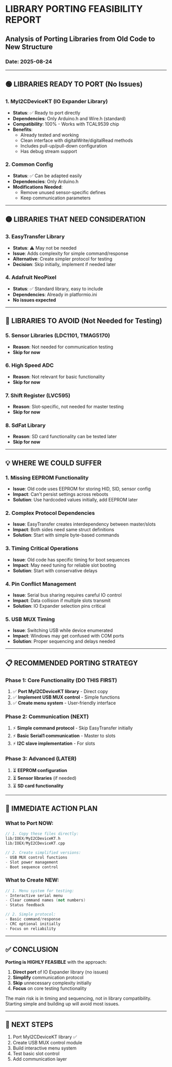 # LIBRARY PORTING FEASIBILITY REPORT
## Analysis of Porting Libraries from Old Code to New Structure

### Date: 2025-08-24

---

## 🟢 LIBRARIES READY TO PORT (No Issues)

### 1. **MyI2CDeviceKT (IO Expander Library)**
- **Status**: ✅ Ready to port directly
- **Dependencies**: Only Arduino.h and Wire.h (standard)
- **Compatibility**: 100% - Works with TCAL9539 chip
- **Benefits**:
  - Already tested and working
  - Clean interface with digitalWrite/digitalRead methods
  - Includes pull-up/pull-down configuration
  - Has debug stream support

### 2. **Common Config**
- **Status**: ✅ Can be adapted easily
- **Dependencies**: Only Arduino.h
- **Modifications Needed**: 
  - Remove unused sensor-specific defines
  - Keep communication parameters

---

## 🟡 LIBRARIES THAT NEED CONSIDERATION

### 3. **EasyTransfer Library**
- **Status**: ⚠️ May not be needed
- **Issue**: Adds complexity for simple command/response
- **Alternative**: Create simpler protocol for testing
- **Decision**: Skip initially, implement if needed later

### 4. **Adafruit NeoPixel**
- **Status**: ✅ Standard library, easy to include
- **Dependencies**: Already in platformio.ini
- **No issues expected**

---

## 🔴 LIBRARIES TO AVOID (Not Needed for Testing)

### 5. **Sensor Libraries (LDC1101, TMAG5170)**
- **Reason**: Not needed for communication testing
- **Skip for now**

### 6. **High Speed ADC**
- **Reason**: Not relevant for basic functionality
- **Skip for now**

### 7. **Shift Register (LVC595)**
- **Reason**: Slot-specific, not needed for master testing
- **Skip for now**

### 8. **SdFat Library**
- **Reason**: SD card functionality can be tested later
- **Skip for now**

---

## 💡 WHERE WE COULD SUFFER

### 1. **Missing EEPROM Functionality**
- **Issue**: Old code uses EEPROM for storing HID, SID, sensor config
- **Impact**: Can't persist settings across reboots
- **Solution**: Use hardcoded values initially, add EEPROM later

### 2. **Complex Protocol Dependencies**
- **Issue**: EasyTransfer creates interdependency between master/slots
- **Impact**: Both sides need same struct definitions
- **Solution**: Start with simple byte-based commands

### 3. **Timing Critical Operations**
- **Issue**: Old code has specific timing for boot sequences
- **Impact**: May need tuning for reliable slot booting
- **Solution**: Start with conservative delays

### 4. **Pin Conflict Management**
- **Issue**: Serial bus sharing requires careful IO control
- **Impact**: Data collision if multiple slots transmit
- **Solution**: IO Expander selection pins critical

### 5. **USB MUX Timing**
- **Issue**: Switching USB while device enumerated
- **Impact**: Windows may get confused with COM ports
- **Solution**: Proper sequencing and delays needed

---

## 📋 RECOMMENDED PORTING STRATEGY

### Phase 1: Core Functionality (DO THIS FIRST)
1. ✅ **Port MyI2CDeviceKT library** - Direct copy
2. ✅ **Implement USB MUX control** - Simple functions
3. ✅ **Create menu system** - User-friendly interface

### Phase 2: Communication (NEXT)
1. ⚡ **Simple command protocol** - Skip EasyTransfer initially
2. ⚡ **Basic Serial1 communication** - Master to slots
3. ⚡ **I2C slave implementation** - For slots

### Phase 3: Advanced (LATER)
1. ⏳ **EEPROM configuration**
2. ⏳ **Sensor libraries** (if needed)
3. ⏳ **SD card functionality**

---

## 🎯 IMMEDIATE ACTION PLAN

### What to Port NOW:
```cpp
// 1. Copy these files directly:
lib/IOEX/MyI2CDeviceKT.h
lib/IOEX/MyI2CDeviceKT.cpp

// 2. Create simplified versions:
- USB MUX control functions
- Slot power management
- Boot sequence control
```

### What to Create NEW:
```cpp
// 1. Menu system for testing:
- Interactive serial menu
- Clear command names (not numbers)
- Status feedback

// 2. Simple protocol:
- Basic command/response
- CRC optional initially
- Focus on reliability
```

---

## ✅ CONCLUSION

**Porting is HIGHLY FEASIBLE** with the approach:
1. **Direct port** of IO Expander library (no issues)
2. **Simplify** communication protocol 
3. **Skip** unnecessary complexity initially
4. **Focus** on core testing functionality

The main risk is in timing and sequencing, not in library compatibility. Starting simple and building up will avoid most issues.

---

## 🚀 NEXT STEPS
1. Port MyI2CDeviceKT library ✅
2. Create USB MUX control module
3. Build interactive menu system
4. Test basic slot control
5. Add communication layer